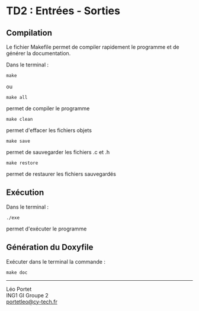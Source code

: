 # TD2 : Entrées - Sorties

## Compilation 

Le fichier Makefile permet de compiler rapidement le programme et de générer la documentation.

Dans le terminal :
```
make
``` 
ou 
```
make all
``` 
permet de compiler le programme  

```
make clean
```
permet d'effacer les fichiers objets  

```
make save
```
permet de sauvegarder les fichiers .c et .h  

```
make restore
```
permet de restaurer les fichiers sauvegardés

## Exécution

Dans le terminal :
```
./exe
```
permet d'exécuter le programme

## Génération du Doxyfile
Exécuter dans le terminal la commande :
```
make doc
```

---
Léo Portet   
ING1 GI Groupe 2  
portetleo@cy-tech.fr